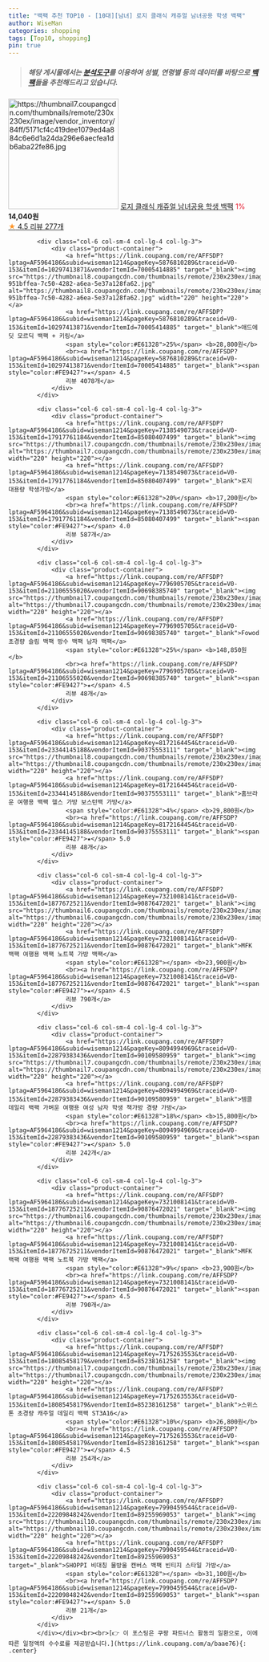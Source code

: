 ```yaml
---
title: "백팩 추천 TOP10 - [10대][남녀] 로지 클래식 캐쥬얼 남녀공용 학생 백팩"
author: WiseMan
categories: shopping
tags: [Top10, shopping]
pin: true
---
```


> ##### 해당 게시물에서는 [**분석도구**](https://itemscout.io/)를 이용하여 **성별**, **연령별** 등의 데이터를 바탕으로 [**백팩**](https://link.coupang.com/a/baae76)들을 추천해드리고 있습니다.
<div class="container"><div class="row">
            <div class="col-6 col-sm-4 col-lg-4 col-lg-3">
                <div class="product-container">
                    <a href="https://link.coupang.com/re/AFFSDP?lptag=AF5964186&subid=wiseman1214&pageKey=7185946978&traceid=V0-153&itemId=18132767029&vendorItemId=90492608379" target="_blank"><img src="https://thumbnail7.coupangcdn.com/thumbnails/remote/230x230ex/image/vendor_inventory/84ff/5171cf4c419dee1079ed4a884c6e6d1a24da296e6aecfea1db6aba22fe86.jpg" alt="https://thumbnail7.coupangcdn.com/thumbnails/remote/230x230ex/image/vendor_inventory/84ff/5171cf4c419dee1079ed4a884c6e6d1a24da296e6aecfea1db6aba22fe86.jpg" width="220" height="220"></a>
                    <a href="https://link.coupang.com/re/AFFSDP?lptag=AF5964186&subid=wiseman1214&pageKey=7185946978&traceid=V0-153&itemId=18132767029&vendorItemId=90492608379" target="_blank">로지 클래식 캐쥬얼 남녀공용 학생 백팩</a>
                    <span style="color:#E61328">1%</span> <b>14,040원</b>
                    <br><a href="https://link.coupang.com/re/AFFSDP?lptag=AF5964186&subid=wiseman1214&pageKey=7185946978&traceid=V0-153&itemId=18132767029&vendorItemId=90492608379" target="_blank"><span style="color:#FE9427">★</span> 4.5
                    리뷰 277개</a>
                </div>
            </div>
            
            <div class="col-6 col-sm-4 col-lg-4 col-lg-3">
                <div class="product-container">
                    <a href="https://link.coupang.com/re/AFFSDP?lptag=AF5964186&subid=wiseman1214&pageKey=5876810289&traceid=V0-153&itemId=10297413871&vendorItemId=70005414885" target="_blank"><img src="https://thumbnail8.coupangcdn.com/thumbnails/remote/230x230ex/image/retail/images/539852280272518-951bffea-7c50-4282-a6ea-5e37a128fa62.jpg" alt="https://thumbnail8.coupangcdn.com/thumbnails/remote/230x230ex/image/retail/images/539852280272518-951bffea-7c50-4282-a6ea-5e37a128fa62.jpg" width="220" height="220"></a>
                    <a href="https://link.coupang.com/re/AFFSDP?lptag=AF5964186&subid=wiseman1214&pageKey=5876810289&traceid=V0-153&itemId=10297413871&vendorItemId=70005414885" target="_blank">애드에딧 모르딕 백팩 + 키링</a>
                    <span style="color:#E61328">25%</span> <b>28,800원</b>
                    <br><a href="https://link.coupang.com/re/AFFSDP?lptag=AF5964186&subid=wiseman1214&pageKey=5876810289&traceid=V0-153&itemId=10297413871&vendorItemId=70005414885" target="_blank"><span style="color:#FE9427">★</span> 4.5
                    리뷰 4078개</a>
                </div>
            </div>
            
            <div class="col-6 col-sm-4 col-lg-4 col-lg-3">
                <div class="product-container">
                    <a href="https://link.coupang.com/re/AFFSDP?lptag=AF5964186&subid=wiseman1214&pageKey=7138549073&traceid=V0-153&itemId=17917761184&vendorItemId=85080407499" target="_blank"><img src="https://thumbnail7.coupangcdn.com/thumbnails/remote/230x230ex/image/rs_quotation_api/tkztl1oc/5e5141db644e4b7aafde1849611481a5.jpg" alt="https://thumbnail7.coupangcdn.com/thumbnails/remote/230x230ex/image/rs_quotation_api/tkztl1oc/5e5141db644e4b7aafde1849611481a5.jpg" width="220" height="220"></a>
                    <a href="https://link.coupang.com/re/AFFSDP?lptag=AF5964186&subid=wiseman1214&pageKey=7138549073&traceid=V0-153&itemId=17917761184&vendorItemId=85080407499" target="_blank">로지 대용량 학생가방</a>
                    <span style="color:#E61328">20%</span> <b>17,200원</b>
                    <br><a href="https://link.coupang.com/re/AFFSDP?lptag=AF5964186&subid=wiseman1214&pageKey=7138549073&traceid=V0-153&itemId=17917761184&vendorItemId=85080407499" target="_blank"><span style="color:#FE9427">★</span> 4.0
                    리뷰 587개</a>
                </div>
            </div>
            
            <div class="col-6 col-sm-4 col-lg-4 col-lg-3">
                <div class="product-container">
                    <a href="https://link.coupang.com/re/AFFSDP?lptag=AF5964186&subid=wiseman1214&pageKey=7796905705&traceid=V0-153&itemId=21106555020&vendorItemId=90698385740" target="_blank"><img src="https://thumbnail7.coupangcdn.com/thumbnails/remote/230x230ex/image/vendor_inventory/bdc6/1694c2d63fd02a36bc227b8b0caf859819acf9aae71d93756c5fb003f968.jpg" alt="https://thumbnail7.coupangcdn.com/thumbnails/remote/230x230ex/image/vendor_inventory/bdc6/1694c2d63fd02a36bc227b8b0caf859819acf9aae71d93756c5fb003f968.jpg" width="220" height="220"></a>
                    <a href="https://link.coupang.com/re/AFFSDP?lptag=AF5964186&subid=wiseman1214&pageKey=7796905705&traceid=V0-153&itemId=21106555020&vendorItemId=90698385740" target="_blank">Fowod 초경량 슬림 백팩 방수 백팩 남자 백팩</a>
                    <span style="color:#E61328">25%</span> <b>148,850원</b>
                    <br><a href="https://link.coupang.com/re/AFFSDP?lptag=AF5964186&subid=wiseman1214&pageKey=7796905705&traceid=V0-153&itemId=21106555020&vendorItemId=90698385740" target="_blank"><span style="color:#FE9427">★</span> 4.5
                    리뷰 48개</a>
                </div>
            </div>
            
            <div class="col-6 col-sm-4 col-lg-4 col-lg-3">
                <div class="product-container">
                    <a href="https://link.coupang.com/re/AFFSDP?lptag=AF5964186&subid=wiseman1214&pageKey=8172164454&traceid=V0-153&itemId=23344145188&vendorItemId=90375553111" target="_blank"><img src="https://thumbnail8.coupangcdn.com/thumbnails/remote/230x230ex/image/vendor_inventory/85e8/7df71714939914bb371afe20176dd6f7bd97bdbd37b6717d028eaebf1c8e.png" alt="https://thumbnail8.coupangcdn.com/thumbnails/remote/230x230ex/image/vendor_inventory/85e8/7df71714939914bb371afe20176dd6f7bd97bdbd37b6717d028eaebf1c8e.png" width="220" height="220"></a>
                    <a href="https://link.coupang.com/re/AFFSDP?lptag=AF5964186&subid=wiseman1214&pageKey=8172164454&traceid=V0-153&itemId=23344145188&vendorItemId=90375553111" target="_blank">홈브라운 여행용 백팩 헬스 가방 보스턴백 가방</a>
                    <span style="color:#E61328">4%</span> <b>29,800원</b>
                    <br><a href="https://link.coupang.com/re/AFFSDP?lptag=AF5964186&subid=wiseman1214&pageKey=8172164454&traceid=V0-153&itemId=23344145188&vendorItemId=90375553111" target="_blank"><span style="color:#FE9427">★</span> 5.0
                    리뷰 48개</a>
                </div>
            </div>
            
            <div class="col-6 col-sm-4 col-lg-4 col-lg-3">
                <div class="product-container">
                    <a href="https://link.coupang.com/re/AFFSDP?lptag=AF5964186&subid=wiseman1214&pageKey=7321008141&traceid=V0-153&itemId=18776725211&vendorItemId=90876472021" target="_blank"><img src="https://thumbnail6.coupangcdn.com/thumbnails/remote/230x230ex/image/vendor_inventory/1659/a53a23372b5d28e94a9ffd363f31f8a0c8e8c46ec2ea0375af78c7230b6b.jpg" alt="https://thumbnail6.coupangcdn.com/thumbnails/remote/230x230ex/image/vendor_inventory/1659/a53a23372b5d28e94a9ffd363f31f8a0c8e8c46ec2ea0375af78c7230b6b.jpg" width="220" height="220"></a>
                    <a href="https://link.coupang.com/re/AFFSDP?lptag=AF5964186&subid=wiseman1214&pageKey=7321008141&traceid=V0-153&itemId=18776725211&vendorItemId=90876472021" target="_blank">MFK 백팩 여행용 백팩 노트북 가방 백팩</a>
                    <span style="color:#E61328"></span> <b>23,900원</b>
                    <br><a href="https://link.coupang.com/re/AFFSDP?lptag=AF5964186&subid=wiseman1214&pageKey=7321008141&traceid=V0-153&itemId=18776725211&vendorItemId=90876472021" target="_blank"><span style="color:#FE9427">★</span> 4.5
                    리뷰 790개</a>
                </div>
            </div>
            
            <div class="col-6 col-sm-4 col-lg-4 col-lg-3">
                <div class="product-container">
                    <a href="https://link.coupang.com/re/AFFSDP?lptag=AF5964186&subid=wiseman1214&pageKey=8094994969&traceid=V0-153&itemId=22879383436&vendorItemId=90109580959" target="_blank"><img src="https://thumbnail7.coupangcdn.com/thumbnails/remote/230x230ex/image/vendor_inventory/b791/5d6d99b934eb56b85e1261cef228b41d837e4177f02e697d35a8e27b7411.jpg" alt="https://thumbnail7.coupangcdn.com/thumbnails/remote/230x230ex/image/vendor_inventory/b791/5d6d99b934eb56b85e1261cef228b41d837e4177f02e697d35a8e27b7411.jpg" width="220" height="220"></a>
                    <a href="https://link.coupang.com/re/AFFSDP?lptag=AF5964186&subid=wiseman1214&pageKey=8094994969&traceid=V0-153&itemId=22879383436&vendorItemId=90109580959" target="_blank">템클 데일리 백팩 가벼운 여행용 여성 남자 학생 책가방 경량 가방</a>
                    <span style="color:#E61328">18%</span> <b>15,800원</b>
                    <br><a href="https://link.coupang.com/re/AFFSDP?lptag=AF5964186&subid=wiseman1214&pageKey=8094994969&traceid=V0-153&itemId=22879383436&vendorItemId=90109580959" target="_blank"><span style="color:#FE9427">★</span> 5.0
                    리뷰 242개</a>
                </div>
            </div>
            
            <div class="col-6 col-sm-4 col-lg-4 col-lg-3">
                <div class="product-container">
                    <a href="https://link.coupang.com/re/AFFSDP?lptag=AF5964186&subid=wiseman1214&pageKey=7321008141&traceid=V0-153&itemId=18776725211&vendorItemId=90876472021" target="_blank"><img src="https://thumbnail6.coupangcdn.com/thumbnails/remote/230x230ex/image/vendor_inventory/1659/a53a23372b5d28e94a9ffd363f31f8a0c8e8c46ec2ea0375af78c7230b6b.jpg" alt="https://thumbnail6.coupangcdn.com/thumbnails/remote/230x230ex/image/vendor_inventory/1659/a53a23372b5d28e94a9ffd363f31f8a0c8e8c46ec2ea0375af78c7230b6b.jpg" width="220" height="220"></a>
                    <a href="https://link.coupang.com/re/AFFSDP?lptag=AF5964186&subid=wiseman1214&pageKey=7321008141&traceid=V0-153&itemId=18776725211&vendorItemId=90876472021" target="_blank">MFK 백팩 여행용 백팩 노트북 가방 백팩</a>
                    <span style="color:#E61328">9%</span> <b>23,900원</b>
                    <br><a href="https://link.coupang.com/re/AFFSDP?lptag=AF5964186&subid=wiseman1214&pageKey=7321008141&traceid=V0-153&itemId=18776725211&vendorItemId=90876472021" target="_blank"><span style="color:#FE9427">★</span> 4.5
                    리뷰 790개</a>
                </div>
            </div>
            
            <div class="col-6 col-sm-4 col-lg-4 col-lg-3">
                <div class="product-container">
                    <a href="https://link.coupang.com/re/AFFSDP?lptag=AF5964186&subid=wiseman1214&pageKey=7175263553&traceid=V0-153&itemId=18085458179&vendorItemId=85238161258" target="_blank"><img src="https://thumbnail7.coupangcdn.com/thumbnails/remote/230x230ex/image/vendor_inventory/3f45/450bee2e2298239a5e0ab792a5e595b1b07d9c27fca53d6ac9a7240f5935.jpg" alt="https://thumbnail7.coupangcdn.com/thumbnails/remote/230x230ex/image/vendor_inventory/3f45/450bee2e2298239a5e0ab792a5e595b1b07d9c27fca53d6ac9a7240f5935.jpg" width="220" height="220"></a>
                    <a href="https://link.coupang.com/re/AFFSDP?lptag=AF5964186&subid=wiseman1214&pageKey=7175263553&traceid=V0-153&itemId=18085458179&vendorItemId=85238161258" target="_blank">스위스톤 초경량 캐주얼 데일리 백팩 ST3A16</a>
                    <span style="color:#E61328">10%</span> <b>26,800원</b>
                    <br><a href="https://link.coupang.com/re/AFFSDP?lptag=AF5964186&subid=wiseman1214&pageKey=7175263553&traceid=V0-153&itemId=18085458179&vendorItemId=85238161258" target="_blank"><span style="color:#FE9427">★</span> 4.5
                    리뷰 254개</a>
                </div>
            </div>
            
            <div class="col-6 col-sm-4 col-lg-4 col-lg-3">
                <div class="product-container">
                    <a href="https://link.coupang.com/re/AFFSDP?lptag=AF5964186&subid=wiseman1214&pageKey=7990459544&traceid=V0-153&itemId=22209848242&vendorItemId=89255969053" target="_blank"><img src="https://thumbnail10.coupangcdn.com/thumbnails/remote/230x230ex/image/vendor_inventory/8daf/d50fb9c43db5d70ebb30f6ff53975704c267bfca329abecefe6bc735c9d4.jpg" alt="https://thumbnail10.coupangcdn.com/thumbnails/remote/230x230ex/image/vendor_inventory/8daf/d50fb9c43db5d70ebb30f6ff53975704c267bfca329abecefe6bc735c9d4.jpg" width="220" height="220"></a>
                    <a href="https://link.coupang.com/re/AFFSDP?lptag=AF5964186&subid=wiseman1214&pageKey=7990459544&traceid=V0-153&itemId=22209848242&vendorItemId=89255969053" target="_blank">SHOPPI 비대칭 물방울 캔버스 백팩 빈티지 스타일 가방</a>
                    <span style="color:#E61328"></span> <b>31,100원</b>
                    <br><a href="https://link.coupang.com/re/AFFSDP?lptag=AF5964186&subid=wiseman1214&pageKey=7990459544&traceid=V0-153&itemId=22209848242&vendorItemId=89255969053" target="_blank"><span style="color:#FE9427">★</span> 5.0
                    리뷰 21개</a>
                </div>
            </div>
            </div></div><br><br>[👉 이 포스팅은 쿠팡 파트너스 활동의 일환으로, 이에 따른 일정액의 수수료를 제공받습니다.](https://link.coupang.com/a/baae76){: .center}